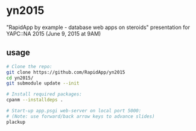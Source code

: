 yn2015
======

"RapidApp by example - database web apps on steroids" 
presentation for YAPC::NA 2015 (June 9, 2015 at 9AM)

## usage

```bash
# Clone the repo:
git clone https://github.com/RapidApp/yn2015
cd yn2015/
git submodule update --init

# Install required packages:
cpanm --installdeps .

# Start-up app.psgi web-server on local port 5000:
# (Note: use forward/back arrow keys to advance slides)
plackup
```

